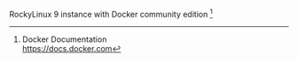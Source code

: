 RockyLinux 9 instance with Docker community edition [^GImqS]

[^GImqS]: Docker Documentation  
<https://docs.docker.com>
